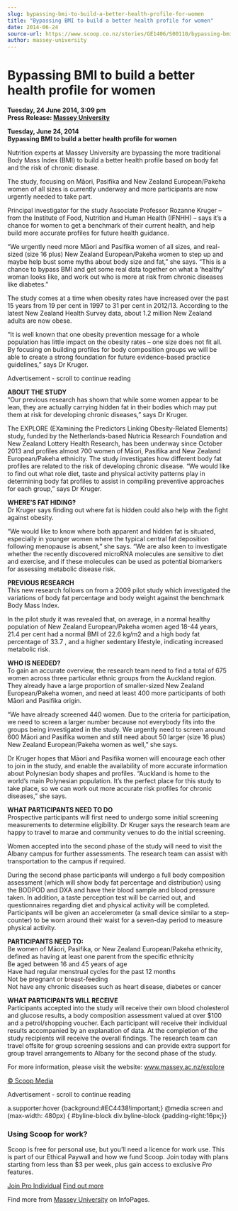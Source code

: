 ```yaml
---
slug: bypassing-bmi-to-build-a-better-health-profile-for-women
title: "Bypassing BMI to build a better health profile for women"
date: 2014-06-24
source-url: https://www.scoop.co.nz/stories/GE1406/S00110/bypassing-bmi-to-build-a-better-health-profile-for-women.htm
author: massey-university
---
```

Bypassing BMI to build a better health profile for women
========================================================

**Tuesday, 24 June 2014, 3:09 pm**  
**Press Release: [Massey University](https://info.scoop.co.nz/Massey_University)**

**Tuesday, June 24, 2014**  
**Bypassing BMI to build a better health profile for women**

Nutrition experts at Massey University are bypassing the more traditional Body Mass Index (BMI) to build a better health profile based on body fat and the risk of chronic disease.

The study, focusing on Māori, Pasifika and New Zealand European/Pakeha women of all sizes is currently underway and more participants are now urgently needed to take part.

Principal investigator for the study Associate Professor Rozanne Kruger – from the Institute of Food, Nutrition and Human Health (IFNHH) – says it’s a chance for women to get a benchmark of their current health, and help build more accurate profiles for future health guidance.

“We urgently need more Māori and Pasifika women of all sizes, and real-sized (size 16 plus) New Zealand European/Pakeha women to step up and maybe help bust some myths about body size and fat,” she says. “This is a chance to bypass BMI and get some real data together on what a ‘healthy’ woman looks like, and work out who is more at risk from chronic diseases like diabetes.”

The study comes at a time when obesity rates have increased over the past 15 years from 19 per cent in 1997 to 31 per cent in 2012/13. According to the latest New Zealand Health Survey data, about 1.2 million New Zealand adults are now obese.

“It is well known that one obesity prevention message for a whole population has little impact on the obesity rates – one size does not fit all. By focusing on building profiles for body composition groups we will be able to create a strong foundation for future evidence-based practice guidelines,” says Dr Kruger.

Advertisement - scroll to continue reading





**ABOUT THE STUDY**  
“Our previous research has shown that while some women appear to be lean, they are actually carrying hidden fat in their bodies which may put them at risk for developing chronic diseases,” says Dr Kruger.

The EXPLORE (EXamining the Predictors Linking Obesity-Related Elements) study, funded by the Netherlands-based Nutricia Research Foundation and New Zealand Lottery Health Research, has been underway since October 2013 and profiles almost 700 women of Māori, Pasifika and New Zealand European/Pakeha ethnicity. The study investigates how different body fat profiles are related to the risk of developing chronic disease. “We would like to find out what role diet, taste and physical activity patterns play in determining body fat profiles to assist in compiling preventive approaches for each group,” says Dr Kruger.

**WHERE’S FAT HIDING?**  
Dr Kruger says finding out where fat is hidden could also help with the fight against obesity.

“We would like to know where both apparent and hidden fat is situated, especially in younger women where the typical central fat deposition following menopause is absent,” she says. “We are also keen to investigate whether the recently discovered microRNA molecules are sensitive to diet and exercise, and if these molecules can be used as potential biomarkers for assessing metabolic disease risk.

**PREVIOUS RESEARCH**  
This new research follows on from a 2009 pilot study which investigated the variations of body fat percentage and body weight against the benchmark Body Mass Index.

In the pilot study it was revealed that, on average, in a normal healthy population of New Zealand European/Pakeha women aged 18-44 years, 21.4 per cent had a normal BMI of 22.6 kg/m2 and a high body fat percentage of 33.7 , and a higher sedentary lifestyle, indicating increased metabolic risk.

**WHO IS NEEDED?**  
To gain an accurate overview, the research team need to find a total of 675 women across three particular ethnic groups from the Auckland region. They already have a large proportion of smaller-sized New Zealand European/Pakeha women, and need at least 400 more participants of both Māori and Pasifika origin.

“We have already screened 440 women. Due to the criteria for participation, we need to screen a larger number because not everybody fits into the groups being investigated in the study. We urgently need to screen around 600 Māori and Pasifika women and still need about 50 larger (size 16 plus) New Zealand European/Pakeha women as well,” she says.

Dr Kruger hopes that Māori and Pasifika women will encourage each other to join in the study, and enable the availability of more accurate information about Polynesian body shapes and profiles. “Auckland is home to the world’s main Polynesian population. It’s the perfect place for this study to take place, so we can work out more accurate risk profiles for chronic diseases,” she says.

**WHAT PARTICIPANTS NEED TO DO**  
Prospective participants will first need to undergo some initial screening measurements to determine eligibility. Dr Kruger says the research team are happy to travel to marae and community venues to do the initial screening.

Women accepted into the second phase of the study will need to visit the Albany campus for further assessments. The research team can assist with transportation to the campus if required.

During the second phase participants will undergo a full body composition assessment (which will show body fat percentage and distribution) using the BODPOD and DXA and have their blood sample and blood pressure taken. In addition, a taste perception test will be carried out, and questionnaires regarding diet and physical activity will be completed. Participants will be given an accelerometer (a small device similar to a step-counter) to be worn around their waist for a seven-day period to measure physical activity.

**PARTICIPANTS NEED TO:**  
Be women of Māori, Pasifika, or New Zealand European/Pakeha ethnicity, defined as having at least one parent from the specific ethnicity  
Be aged between 16 and 45 years of age  
Have had regular menstrual cycles for the past 12 months  
Not be pregnant or breast-feeding  
Not have any chronic diseases such as heart disease, diabetes or cancer

**WHAT PARTICIPANTS WILL RECEIVE**  
Participants accepted into the study will receive their own blood cholesterol and glucose results, a body composition assessment valued at over $100 and a petrol/shopping voucher. Each participant will receive their individual results accompanied by an explanation of data. At the completion of the study recipients will receive the overall findings. The research team can travel offsite for group screening sessions and can provide extra support for group travel arrangements to Albany for the second phase of the study.

For more information, please visit the website: www.massey.ac.nz/explore

[© Scoop Media](http://www.scoop.co.nz/about/terms.html)  

Advertisement - scroll to continue reading



a.supporter:hover {background:#EC4438!important;} @media screen and (max-width: 480px) { #byline-block div.byline-block {padding-right:16px;}}

### Using Scoop for work?

Scoop is free for personal use, but you’ll need a licence for work use. This is part of our Ethical Paywall and how we fund Scoop. Join today with plans starting from less than $3 per week, plus gain access to exclusive _Pro_ features.  
  
[Join Pro Individual](https://pro.scoop.co.nz/Individual/?from=ProIn24) [Find out more](https://pro.scoop.co.nz/using-scoop-for-work/?from=ProIn24)

Find more from [Massey University](https://info.scoop.co.nz/Massey_University) on InfoPages.